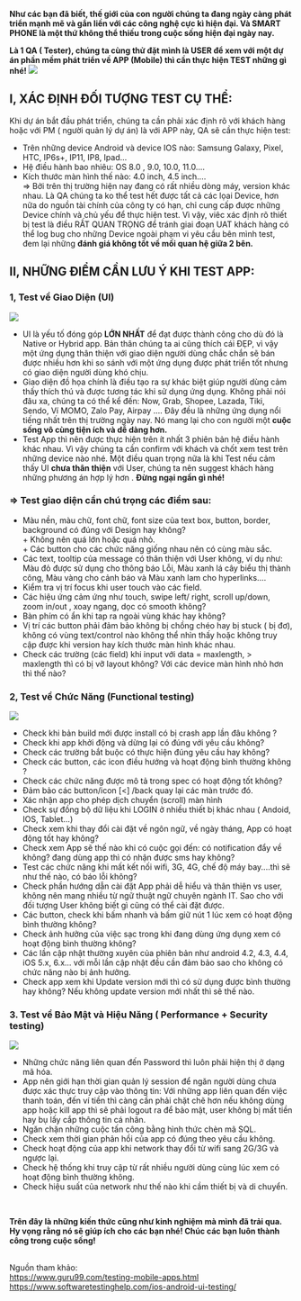 **Như các bạn đã biết, thế giới của con người chúng ta đang ngày càng phát triển mạnh mẽ và gắn liền với các công nghệ cực kì hiện đại. Và SMART PHONE là một thứ không thể thiếu trong cuộc sống hiện đại ngày nay.**

**Là 1 QA ( Tester), chúng ta cùng thử đặt mình là USER để xem với một dự án phần mềm phát triển về APP (Mobile) thì cần thực hiện TEST những gì nhé!**
![](https://images.viblo.asia/8450efa1-96c4-4623-930b-e537349e04e5.JPG)


## I, XÁC ĐỊNH ĐỐI TƯỢNG TEST CỤ THỂ:

Khi dự án bắt đầu phát triển, chúng ta cần phải xác định rõ với khách hàng hoặc với PM ( người quản lý dự án) là với APP này, QA sẽ cần thực hiện test: 
- Trên những device Android và device IOS nào: Samsung Galaxy, Pixel, HTC, IP6s+, IP11, IP8, Ipad...
-  Hệ điều hành bao nhiêu: OS 8.0 , 9.0, 10.0, 11.0....
-  Kích thước màn hình thế nào: 4.0 inch, 4.5 inch....
<br> => Bởi trên thị trường hiện nay đang có rất nhiều dòng máy, version khác nhau. Là QA chúng ta ko thể test hết được tất cả các lọai Device, hơn nữa do nguồn tài chính của công ty có hạn, chỉ cung cấp được những Device chính và chủ yếu để thực hiện test. Vì vậy, viêc xác định rõ thiết bị test là điều RẤT QUAN TRỌNG để tránh giai đoạn UAT khách hàng có thể log bug cho những Device ngoài phạm vi yêu cầu bên mình test, đem lại những **đánh giá không tốt về mối quan hệ giữa 2 bên.**
## 
## II, NHỮNG ĐIỂM CẦN LƯU Ý KHI TEST APP: 
### 1, Test về Giao Diện (UI) 
![](https://images.viblo.asia/8cb85b7e-1bca-4e09-aec1-7509770ee773.jpg)
- UI là yếu tố đóng góp **LỚN NHẤT** để đạt được thành công cho dù đó là Native or Hybrid app. Bản thân chúng ta ai cũng thích cái ĐẸP, vì vậy một ứng dụng thân thiện với giao diện người dùng chắc chắn sẽ bán được nhiều hơn khi so sánh với một ứng dụng được phát triển tốt nhưng có giao diện người dùng khó chịu.
- Giao diện đồ họa chính là điều tạo ra sự khác biệt giúp người dùng cảm thấy thích thú và được tương tác khi sử dụng ứng dụng. Không phải nói đâu xa, chúng ta có thể kể đến: Now, Grab, Shopee, Lazada, Tiki, Sendo, Ví MOMO, Zalo Pay, Airpay .... Đây đều là những ứng dụng nổi tiếng nhất trên thị trường ngày nay. Nó mang lại cho con người một **cuộc sống vô cùng tiện ích và dễ dàng hơn.** 
- Test App thì nên được thực hiện trên ít nhất 3 phiên bản hệ điều hành khác nhau. Vì vậy chúng ta cần confirm với khách và chốt xem test trên những device nào nhé. Một điều quan trọng nữa là khi Test nếu cảm thấy UI **chưa thân thiện** với User, chúng ta nên suggest khách hàng những phương án hợp lý hơn . **Đừng ngại ngần gì nhé!**
### => Test giao diện cần chú trọng các điểm sau: 
- Màu nền, màu chữ, font chữ, font size của text box, button, border, background có đúng với Design hay không?
 <br> +   Không nên quá lớn hoặc quá nhỏ. 
<br> +  Các button cho các chức năng giống nhau nên có cùng màu sắc.
-  Các text, tooltip của message có thân thiện với User không, ví dụ như:  Màu đỏ được sử dụng cho thông báo Lỗi, Màu xanh lá cây biểu thị thành công, Màu vàng cho cảnh báo và Màu xanh lam cho hyperlinks....
- Kiểm tra vị trí focus khi user touch vào các field.
- Các hiệu ứng cảm ứng như touch, swipe left/ right, scroll up/down, zoom in/out , xoay ngang, dọc có smooth không? 
- Bàn phím có ẩn khi tap ra ngoài vùng khác hay không? 
- Vị trí các button phải đảm bảo không bị chồng chéo hay bị stuck ( bị đơ), không có vùng text/control nào không thể nhìn thấy hoặc không truy cập được khi version hay kích thước màn hình khác nhau.
- Check các trường (các field) khi input với data = maxlength, > maxlength thì có bị vỡ layout không? Với các device màn hình nhỏ hơn thì thế nào? 
### 2, Test về Chức Năng (Functional testing)

![](https://images.viblo.asia/1031c6c6-3e9b-43f7-a288-5ad47512d050.jpg)

- Check khi bản build mới được install có bị crash app lần đâu không ? 
- Check khi app khởi động và dừng lại có đúng với yêu cầu không?
- Check các trường bắt buộc có thực hiện đúng yêu cầu hay không?
- Check các button, các icon điều hướng và hoạt động bình thường không ? 
- Check các chức năng được mô tả trong spec có hoạt động tốt không? 
- Đảm bảo các button/icon [<] /back quay lại các màn trước đó. 
- Xác nhận app cho phép dịch chuyển (scroll) màn hình 
- Check sự đồng bộ dữ liệu khi LOGIN ở nhiều thiết bị khác nhau ( Andoid, IOS, Tablet...) 
- Check xem khi thay đổi cài đặt về ngôn ngữ, về ngày tháng, App có hoạt động tốt hay không? 
- Check xem App sẽ thế nào khi có cuộc gọi đến: có notification đẩy về không? đang dùng app thì có nhận được sms hay không? 
- Test các chức năng khi mất kết nối wifi, 3G, 4G, chế độ máy bay....thì sẽ như thế nào, có báo lỗi không? 
- Check phần hướng dẫn cài đặt App phải dễ hiểu và thân thiện vs user, không nên mang nhiều từ ngữ thuật ngữ chuyên ngành IT. Sao cho với đối tượng User không biết gì cũng có thể cài đặt được.
- Các button, check khi bấm nhanh và bấm giữ nút 1 lúc xem có hoạt động bình thường không? 
- Check ảnh hưởng của việc sạc trong khi đang dùng ứng dụng xem có hoạt động bình thường không? 
- Các lần cập nhật thường xuyên của phiên bản như android 4.2, 4.3, 4.4, iOS 5.x, 6.x... với mỗi lần cập nhật đều cần đảm bảo sao cho không có chức năng nào bị ảnh hưởng.
- Check app xem khi Update version mới thì có sử dụng được bình thường hay không? Nếu không update version mới nhất thì sẽ thế nào. 
 
### 3. Test về Bảo Mật và Hiệu Năng ( Performance + Security testing)
![](https://images.viblo.asia/9335fb50-af94-46aa-a4d7-6ef6a9819174.png)
- Những chức năng liên quan đến Password thì luôn phải hiện thị ở dạng mã hóa. 
- App nên giới hạn thời gian quản lý session để ngăn người dùng chưa được xác thực truy cập vào thông tin: Với những app liên quan đến việc thanh toán, đến ví tiền thì càng cần phải chặt chẽ hơn nếu không dùng app hoặc kill app thì sẽ phải logout ra để bảo mật, user không bị mất tiền hay bụ lấy cắp thông tin cá nhân. 
-  Ngăn chặn những cuộc tấn công bằng hình thức chèn mã SQL.
-  Check xem thời gian phản hồi của app có đúng theo yêu cầu không.
- Check hoạt động của app khi network thay đổi từ wifi sang 2G/3G và ngược lại.
- Check hệ thống khi truy cập từ rất nhiều người dùng cùng lúc xem có hoạt động bình thường không.
- Check hiệu suất của network như thế nào khi cầm thiết bị và di chuyển.

<br>

**Trên đây là những kiến thức cũng như kinh nghiệm mà mình đã trải qua. Hy vọng rằng nó sẽ giúp ích cho các bạn nhé! Chúc các bạn luôn thành công trong cuộc sống!**

<br> Nguồn tham khảo: 
 <br> https://www.guru99.com/testing-mobile-apps.html
<br> https://www.softwaretestinghelp.com/ios-android-ui-testing/